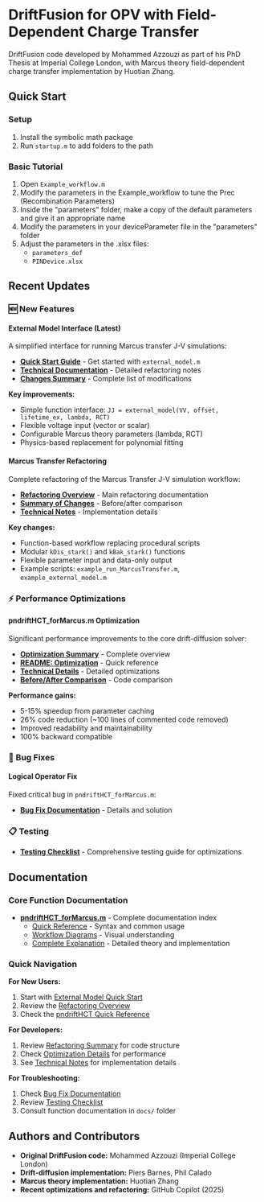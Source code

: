 # DriftFusion for OPV with Field-Dependent Charge Transfer

DriftFusion code developed by Mohammed Azzouzi as part of his PhD Thesis at Imperial College London, with Marcus theory field-dependent charge transfer implementation by Huotian Zhang.

## Quick Start

### Setup

1. Install the symbolic math package
2. Run `startup.m` to add folders to the path

### Basic Tutorial

1. Open `Example_workflow.m`
2. Modify the parameters in the Example_workflow to tune the Prec (Recombination Parameters)
3. Inside the "parameters" folder, make a copy of the default parameters and give it an appropriate name
4. Modify the parameters in your deviceParameter file in the "parameters" folder
5. Adjust the parameters in the .xlsx files:
   - `parameters_def`
   - `PINDevice.xlsx`

## Recent Updates

### 🆕 New Features

#### External Model Interface (Latest)
A simplified interface for running Marcus transfer J-V simulations:
- **[Quick Start Guide](EXTERNAL_MODEL_QUICKSTART.md)** - Get started with `external_model.m`
- **[Technical Documentation](EXTERNAL_MODEL_REFACTORING.md)** - Detailed refactoring notes
- **[Changes Summary](CHANGES_SUMMARY.txt)** - Complete list of modifications

**Key improvements:**
- Simple function interface: `JJ = external_model(VV, offset, lifetime_ex, lambda, RCT)`
- Flexible voltage input (vector or scalar)
- Configurable Marcus theory parameters (lambda, RCT)
- Physics-based replacement for polynomial fitting

#### Marcus Transfer Refactoring
Complete refactoring of the Marcus Transfer J-V simulation workflow:
- **[Refactoring Overview](README_REFACTORING.md)** - Main refactoring documentation
- **[Summary of Changes](REFACTORING_SUMMARY.md)** - Before/after comparison
- **[Technical Notes](REFACTORING_NOTES.md)** - Implementation details

**Key changes:**
- Function-based workflow replacing procedural scripts
- Modular `kDis_stark()` and `kBak_stark()` functions
- Flexible parameter input and data-only output
- Example scripts: `example_run_MarcusTransfer.m`, `example_external_model.m`

### ⚡ Performance Optimizations

#### pndriftHCT_forMarcus.m Optimization
Significant performance improvements to the core drift-diffusion solver:
- **[Optimization Summary](OPTIMIZATION_SUMMARY.md)** - Complete overview
- **[README: Optimization](docs/README_OPTIMIZATION.md)** - Quick reference
- **[Technical Details](docs/pndriftHCT_forMarcus_optimizations.md)** - Detailed optimizations
- **[Before/After Comparison](docs/BEFORE_AFTER_COMPARISON.md)** - Code comparison

**Performance gains:**
- 5-15% speedup from parameter caching
- 26% code reduction (~100 lines of commented code removed)
- Improved readability and maintainability
- 100% backward compatible

### 🐛 Bug Fixes

#### Logical Operator Fix
Fixed critical bug in `pndriftHCT_forMarcus.m`:
- **[Bug Fix Documentation](BUGFIX_LOGICAL_OPERATOR.md)** - Details and solution


### 📋 Testing

- **[Testing Checklist](TESTING_CHECKLIST.md)** - Comprehensive testing guide for optimizations

## Documentation

### Core Function Documentation
- **[pndriftHCT_forMarcus.m](docs/README.md)** - Complete documentation index
  - [Quick Reference](docs/pndriftHCT_forMarcus_quick_reference.md) - Syntax and common usage
  - [Workflow Diagrams](docs/pndriftHCT_forMarcus_workflow.md) - Visual understanding
  - [Complete Explanation](docs/pndriftHCT_forMarcus_explanation.md) - Detailed theory and implementation

### Quick Navigation

**For New Users:**
1. Start with [External Model Quick Start](EXTERNAL_MODEL_QUICKSTART.md)
2. Review the [Refactoring Overview](README_REFACTORING.md)
3. Check the [pndriftHCT Quick Reference](docs/pndriftHCT_forMarcus_quick_reference.md)

**For Developers:**
1. Review [Refactoring Summary](REFACTORING_SUMMARY.md) for code structure
2. Check [Optimization Details](docs/pndriftHCT_forMarcus_optimizations.md) for performance
3. See [Technical Notes](REFACTORING_NOTES.md) for implementation details

**For Troubleshooting:**
1. Check [Bug Fix Documentation](BUGFIX_LOGICAL_OPERATOR.md)
2. Review [Testing Checklist](TESTING_CHECKLIST.md)
3. Consult function documentation in `docs/` folder

## Authors and Contributors

- **Original DriftFusion code:** Mohammed Azzouzi (Imperial College London)
- **Drift-diffusion implementation:** Piers Barnes, Phil Calado
- **Marcus theory implementation:** Huotian Zhang
- **Recent optimizations and refactoring:** GitHub Copilot (2025)


